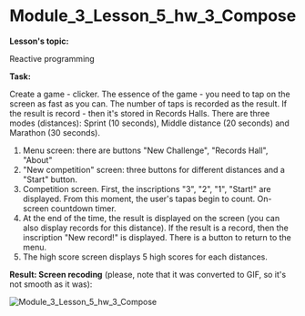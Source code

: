 # Module_3_Lesson_5_hw_3_Compose
**Lesson's topic:**

Reactive programming

**Task:**

Create a game - clicker. The essence of the game - you need to tap on the screen as fast as you can.
The number of taps is recorded as the result. If the result is record - then it's stored in Records Halls.
There are three modes (distances): Sprint (10 seconds), Middle distance (20 seconds) and Marathon (30 seconds).
1) Menu screen: there are buttons "New Challenge", "Records Hall", "About"
2) "New competition" screen: three buttons for different distances and a "Start" button.
3) Competition screen. First, the inscriptions "3", "2", "1", "Start!" are displayed. From this moment, the user's tapas begin to count. On-screen countdown timer.
4) At the end of the time, the result is displayed on the screen (you can also display records for this distance). If the result is a record, then the inscription "New record!" is displayed.
There is a button to return to the menu.
5) The high score screen displays 5 high scores for each distances.

**Result: Screen recoding** (please, note that it was converted to GIF, so it's not smooth as it was):

![Module_3_Lesson_5_hw_3_Compose](https://github.com/vdcast/Module_3_Lesson_5_hw_3_Compose/assets/108469609/541f9208-d7e8-4cf1-bd2e-5d20b88d3988)
